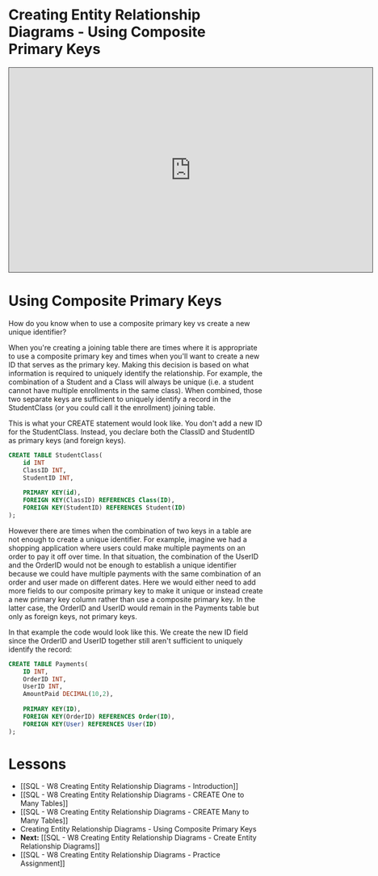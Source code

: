 # Creating Entity Relationship Diagrams - Using Composite Primary Keys

<iframe src="https://egator.hosted.panopto.com/Panopto/Pages/Embed.aspx?id=2cde06fb-34b8-4dcc-83f6-b11c015d2fc9&autoplay=false&offerviewer=true&showtitle=true&showbrand=true&captions=false&interactivity=all" height="405" width="720" style="border: 1px solid #464646;" allowfullscreen allow="autoplay" aria-label="Panopto Embedded Video Player"></iframe>

# Using Composite Primary Keys

How do you know when to use a composite primary key vs create a new unique identifier?

When you're creating a joining table there are times where it is appropriate to use a composite primary key and times when you'll want to create a new ID that serves as the primary key. Making this decision is based on what information is required to uniquely identify the relationship. For example, the combination of a Student and a Class will always be unique (i.e. a student cannot have multiple enrollments in the same class). When combined, those two separate keys are sufficient to uniquely identify a record in the StudentClass (or you could call it the enrollment) joining table.

This is what your CREATE statement would look like. You don't add a new ID for the StudentClass. Instead, you declare both the ClassID and StudentID as primary keys (and foreign keys).

```sql
CREATE TABLE StudentClass(
    id INT
    ClassID INT,
    StudentID INT,
    
    PRIMARY KEY(id),
    FOREIGN KEY(ClassID) REFERENCES Class(ID),
    FOREIGN KEY(StudentID) REFERENCES Student(ID)
);
```

However there are times when the combination of two keys in a table are not enough to create a unique identifier. For example, imagine we had a shopping application where users could make multiple payments on an order to pay it off over time. In that situation, the combination of the UserID and the OrderID would not be enough to establish a unique identifier because we could have multiple payments with the same combination of an order and user made on different dates. Here we would either need to add more fields to our composite primary key to make it unique or instead create a new primary key column rather than use a composite primary key. In the latter case, the OrderID and UserID would remain in the Payments table but only as foreign keys, not primary keys.  

In that example the code would look like this. We create the new ID field since the OrderID and UserID together still aren't sufficient to uniquely identify the record:

```sql
CREATE TABLE Payments(
    ID INT,
    OrderID INT,
    UserID INT,
    AmountPaid DECIMAL(10,2),
    
    PRIMARY KEY(ID),
    FOREIGN KEY(OrderID) REFERENCES Order(ID),
    FOREIGN KEY(User) REFERENCES User(ID)
);
```

# Lessons
- [[SQL - W8 Creating Entity Relationship Diagrams - Introduction]]
- [[SQL - W8 Creating Entity Relationship Diagrams - CREATE One to Many Tables]]
- [[SQL - W8 Creating Entity Relationship Diagrams - CREATE Many to Many Tables]]
- Creating Entity Relationship Diagrams - Using Composite Primary Keys
- **Next:** [[SQL - W8 Creating Entity Relationship Diagrams - Create Entity Relationship Diagrams]]
- [[SQL - W8 Creating Entity Relationship Diagrams - Practice Assignment]]